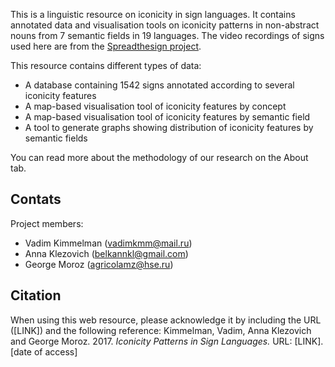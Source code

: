 This is a linguistic resource on iconicity in sign languages. It contains annotated data and visualisation tools on iconicity patterns in non-abstract nouns from 7 semantic fields in 19 languages. The video recordings of signs used here are from the [Spreadthesign project](www.spreadthesign.com).

This resource contains different types of data:

* A database containing 1542 signs annotated according to several iconicity features
* A map-based visualisation tool of iconicity features by concept
* A map-based visualisation tool of iconicity features by semantic field
* A tool to generate graphs showing distribution of iconicity features by semantic fields

You can read more about the methodology of our research on the About tab.

## Contats 
Project members:

* Vadim Kimmelman (vadimkmm@mail.ru)
* Anna Klezovich (belkannkl@gmail.com)
* George Moroz (agricolamz@hse.ru)

## Citation
When using this web resource, please acknowledge it by including the URL ([LINK]) and the following reference: Kimmelman, Vadim, Anna Klezovich and George Moroz. 2017. *Iconicity Patterns in Sign Languages.* URL: [LINK]. [date of access]
